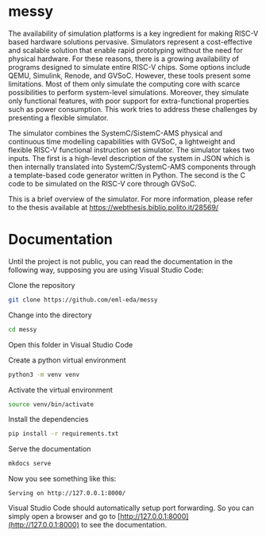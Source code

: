 # messy

The availability of simulation platforms is a key ingredient for making RISC-V based hardware solutions pervasive. Simulators represent a cost-effective and scalable solution that enable rapid prototyping without the need for physical hardware. For these reasons, there is a growing availability of programs designed to simulate entire RISC-V chips. Some options include QEMU, Simulink, Renode, and GVSoC. However, these tools present some limitations. Most of them only simulate the computing core with scarce possibilities to perform system-level simulations. Moreover, they simulate only functional features, with poor support for extra-functional properties such as power consumption. This work tries to address these challenges by presenting a flexible simulator.

The simulator combines the SystemC/SistemC-AMS physical and continuous time modelling capabilities with GVSoC, a lightweight and flexible RISC-V functional instruction set simulator. The simulator takes two inputs. The first is a high-level description of the system in JSON which is then internally translated into SystemC/SystemC-AMS components through a template-based code generator written in Python. The second is the C code to be simulated on the RISC-V core through GVSoC.

This is a brief overview of the simulator. For more information, please refer to the thesis available at https://webthesis.biblio.polito.it/28569/

# Documentation
Until the project is not public, you can read the documentation in the following way, supposing you are using Visual Studio Code:

Clone the repository

```bash
git clone https://github.com/eml-eda/messy
```

Change into the directory

```bash
cd messy
```
Open this folder in Visual Studio Code

Create a python virtual environment

```bash
python3 -m venv venv
```

Activate the virtual environment

```bash
source venv/bin/activate
```

Install the dependencies

```bash
pip install -r requirements.txt
```

Serve the documentation

```bash
mkdocs serve
```

Now you see something like this:

```
Serving on http://127.0.0.1:8000/
```

Visual Studio Code should automatically setup port forwarding. So you can simply open a browser and go to [http://127.0.0.1:8000](http://127.0.0.1:8000) to see the documentation.

